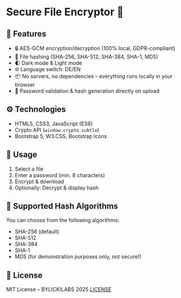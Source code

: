 # Secure File Encryptor 🔐

## 🌟 Features

- 🔒 AES-GCM encryption/decryption (100% local, GDPR-compliant)
- 🧾 File hashing (SHA-256, SHA-512, SHA-384, SHA-1, MD5)
- 🌓 Dark mode & Light mode
- 🌐 Language switch: DE/EN
- 📦 No servers, no dependencies – everything runs locally in your browser
- 🧠 Password validation & hash generation directly on upload

## ⚙️ Technologies

- HTML5, CSS3, JavaScript (ES6)
- Crypto API (`window.crypto.subtle`)
- Bootstrap 5, W3.CSS, Bootstrap Icons

## 🔧 Usage

1. Select a file
2. Enter a password (min. 8 characters)
3. Encrypt & download
4. Optionally: Decrypt & display hash

## 📁 Supported Hash Algorithms

You can choose from the following algorithms:

- SHA-256 (default)
- SHA-512
- SHA-384
- SHA-1
- MD5 (for demonstration purposes only, not secure!)

## 📜 License

MIT License – BYLICKILABS 2025
[LICENSE](LICENSE)
